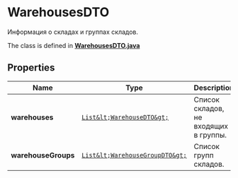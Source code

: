 

# WarehousesDTO

Информация о складах и группах складов.

The class is defined in **[WarehousesDTO.java](../../src/main/java/org/openapitools/model/WarehousesDTO.java)**

## Properties

Name | Type | Description | Notes
------------ | ------------- | ------------- | -------------
**warehouses** | [`List&lt;WarehouseDTO&gt;`](WarehouseDTO.md) | Список складов, не входящих в группы. | 
**warehouseGroups** | [`List&lt;WarehouseGroupDTO&gt;`](WarehouseGroupDTO.md) | Список групп складов. | 




